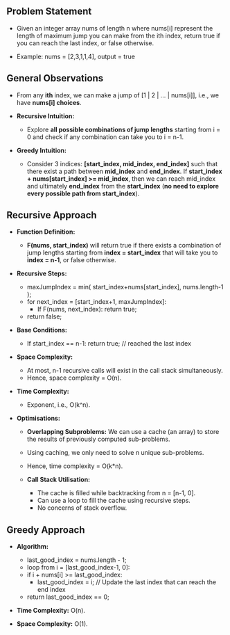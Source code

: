 ## Problem Statement

- Given an integer array nums of length n where nums[i] represent the length of maximum jump you can make from the ith index, return true if you can reach the last index, or false otherwise.

- Example: nums = [2,3,1,1,4], output = true

## General Observations

- From any **ith** index, we can make a jump of [1 | 2 | … | nums[i]], i.e., we have **nums[i] choices**.

- **Recursive Intuition:** 
	- Explore **all possible combinations of jump lengths** starting from i = 0 and check if any combination can take you to i = n-1.

- **Greedy Intuition:** 
	- Consider 3 indices: **[start_index, mid_index, end_index]** such that there exist a path between **mid_index** and **end_index**. If **start_index + nums[start_index] >= mid_index**, then we can reach mid_index and ultimately **end_index** from the **start_index** (**no need to explore every possible path from start_index**).

## Recursive Approach

- **Function Definition:**
	- **F(nums, start_index)** will return true if there exists a combination of jump lengths starting from **index = start_index** that will take you to **index = n-1**, or false otherwise.

- **Recursive Steps:**
	- maxJumpIndex = min( start_index+nums[start_index], nums.length-1 );
	- for next_index = [start_index+1, maxJumpIndex]:
		- If F(nums, next_index): return true;
	 - return false;

- **Base Conditions:**
	- If start_index == n-1: return true; // reached the last index

- **Space Complexity:**
	- At most, n-1 recursive calls will exist in the call stack simultaneously. 
	- Hence, space complexity = O(n).
	
- **Time Complexity:**
	- Exponent, i.e., O(k^n).

- **Optimisations:**

	- **Overlapping Subproblems:** We can use a cache (an array) to store the results of previously computed sub-problems. 
	- Using caching, we only need to solve n unique sub-problems.
	- Hence, time complexity = O(k*n).

	- **Call Stack Utilisation:**
		- The cache is filled while backtracking from n = [n-1, 0]. 
		- Can use a loop to fill the cache using recursive steps.
		- No concerns of stack overflow.

## Greedy Approach

- **Algorithm:**
	- last_good_index = nums.length - 1;   
	- loop from i = [last_good_index-1, 0]:                 
	- if i + nums[i] >= last_good_index: 
		- last_good_index = i; // Update the last index that can reach the end index
	- return last_good_index == 0;

- **Time Complexity:** O(n).

- **Space Complexity:** O(1).